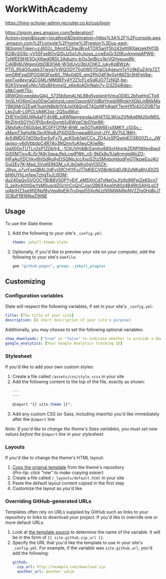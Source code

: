 # WorkWithAcademy
https://hmg-scholar-admin.recruiter.co.kr/cus/login



https://signin.aws.amazon.com/federation?Action=login&Issuer=localhost&Destination=https%3A%2F%2Fconsole.aws.amazon.com%2Fconsole%2Fhome%3Fregion%3Dus-east-1&SigninToken=zJ602c_1IAmtSZ3jwJBrs4TOX5anY5h242ettIlRXakzekfH135R2iBvSG9z-yV55Fse8OvQISjJz5q1JhJsoss_ccwEpGr32tRuvkmmpAPW6-ToNfEE9H63OcXKwd0RDL3Aduztv-bOu3piBics1krVGHvpuodN-CiAIBIj6UWgimGtbDB3l1A6-W3dUyU3bUChK2_iukyKpBWzA-PTI5_95dO0uskk37wvq7jrWQODY75g0W5YDgjCkAgeumTvYz9kEuZ4rb7ZTgmGRtFzgjDPOGWGFpx60_7fAv0d05_gm2PhO4F9v0xHMZSr3HiFeVbe-asoTxe8eyraQCGMLrMM9EFy4Y2Z1cFLeSgRJO7TzNQf-be-R2K5VwwEvNjv7dSzBHnmsI2_x6p4oADirNaIn7y-D3ZGpRdav-sNkCgeK75s-0RWGhIcpeokbvQAjL_5735b1pmALNL98g5vpIqnlrlVmuODjEL2bfxeHgCTgX1mSLHO6imCez0DwOahhzqLcemOzponbVVdBqYmpbl9RjokhXGbLmBtlkMqYB6SMrGZEwK1IushN8kIb1V4JgIX8QrpE74QzNFh8gpYTenH1f5i42OZ0B71qLkoZu9-L0PCLVA6K2qz-2Q5sdWul-ZHEYmSl6UWk4aFF4h9B_p4WNamggvdaJdH4TGLWUx2VNAq6MJ0pIM0LRhZHntSGYhG1PiSn4mQymb1J6WzeCtbGYqr6K-2MsfqKnT6GS4eL9C0FFOf1M-8hW_jw5OToAW6ErxXMKY_cGiSy_-sMamT3gHxNk2kcK9ip8JPXiDQ5rnwpa8lIUmiI-J1Y_BV7UL1MH-ArE4MDG7dO5brEqrSvFx7jl_acKSob1aVCCx_ZO4JxSPQwIqEO38G0ZLc_JWiaojso-v6dVbbdpC4R74o3NQmvfuA1wuCKiwRb-UqX0GnTUTLn2sP1ZDb1r4_-1ChUVH4iBrZqmho68SoHAxnkZENPIWIen8woIGiS5MTIxv4Li5r7A9r3qpaJfeiLcwtPWtj_nS-9kEk8u1Ua6rmgipWoZO-lHFaAuYDChkv6hISdRu9yEtSQNpJccXxpSZtzSMvboHdodFeGTIkpwEoJ4UGul2Ey7K-Mad_5VuKEINGM_yXJbOeKo0gVODZX-J9jyp_o7vrFseQBAL0dFvj39CHIYFvJT7pKIECV08ntkGd0J9i2sNKa8hUDI2SbH6UYhLm1ew7zhgTsJLt93M-du240aQvGVOOCYBrB8VS0PYyEiF_eM5XhCd7vNeOsJfz9z86FpjZe6Scn7D_zeXy4j0tlSwYsM0uordZGcVrCnQnCJgcl2B6XXeg0h80z4B4RhSAIHLgCfujAbtHZ3xe9fjDNsf6yVep8qE9j7ru0gpl55XoNUzN5MWARlpNV2Ztg0Hd8jJ73CBzFfB16NwZWNE


## Usage

To use the Slate theme:

1. Add the following to your site's `_config.yml`:

    ```yml
    theme: jekyll-theme-slate
    ```

2. Optionally, if you'd like to preview your site on your computer, add the following to your site's `Gemfile`:

    ```ruby
    gem "github-pages", group: :jekyll_plugins
    ```

## Customizing

### Configuration variables

Slate will respect the following variables, if set in your site's `_config.yml`:

```yml
title: [The title of your site]
description: [A short description of your site's purpose]
```

Additionally, you may choose to set the following optional variables:

```yml
show_downloads: ["true" or "false" to indicate whether to provide a download URL]
google_analytics: [Your Google Analytics tracking ID]
```

### Stylesheet

If you'd like to add your own custom styles:

1. Create a file called `/assets/css/style.scss` in your site
2. Add the following content to the top of the file, exactly as shown:
    ```scss
    ---
    ---

    @import "{{ site.theme }}";
    ```
3. Add any custom CSS (or Sass, including imports) you'd like immediately after the `@import` line

*Note: If you'd like to change the theme's Sass variables, you must set new values before the `@import` line in your stylesheet.*

### Layouts

If you'd like to change the theme's HTML layout:

1. [Copy the original template](https://github.com/pages-themes/slate/blob/master/_layouts/default.html) from the theme's repository<br />(*Pro-tip: click "raw" to make copying easier*)
2. Create a file called `/_layouts/default.html` in your site
3. Paste the default layout content copied in the first step
4. Customize the layout as you'd like

### Overriding GitHub-generated URLs

Templates often rely on URLs supplied by GitHub such as links to your repository or links to download your project. If you'd like to override one or more default URLs:

1. Look at [the template source](https://github.com/pages-themes/slate/blob/master/_layouts/default.html) to determine the name of the variable. It will be in the form of `{{ site.github.zip_url }}`.
2. Specify the URL that you'd like the template to use in your site's `_config.yml`. For example, if the variable was `site.github.url`, you'd add the following:
    ```yml
    github:
      zip_url: http://example.com/download.zip
      another_url: another value
    ```

